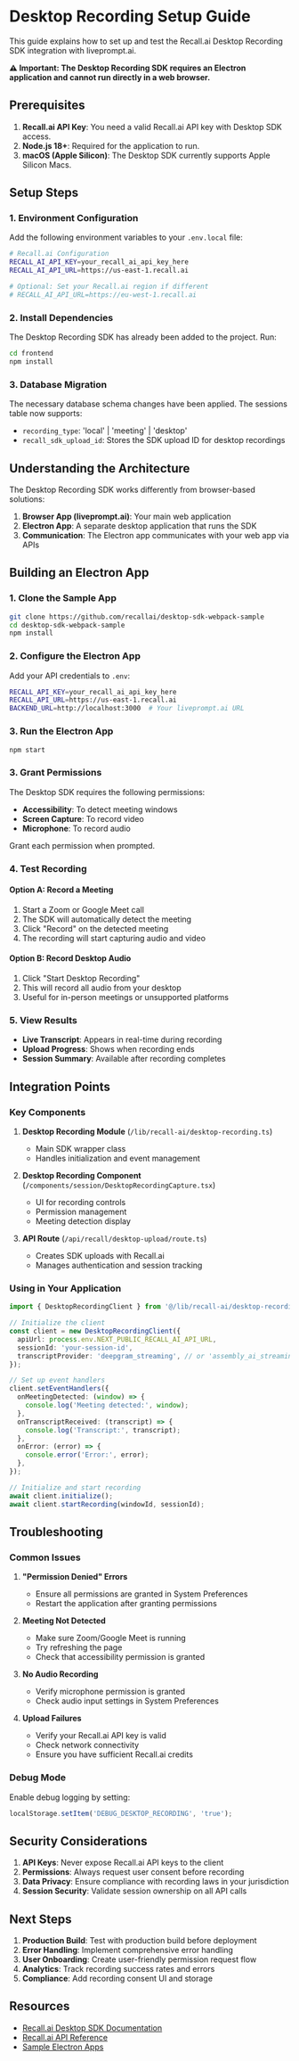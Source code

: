 # Desktop Recording Setup Guide

This guide explains how to set up and test the Recall.ai Desktop Recording SDK integration with liveprompt.ai.

**⚠️ Important: The Desktop Recording SDK requires an Electron application and cannot run directly in a web browser.**

## Prerequisites

1. **Recall.ai API Key**: You need a valid Recall.ai API key with Desktop SDK access.
2. **Node.js 18+**: Required for the application to run.
3. **macOS (Apple Silicon)**: The Desktop SDK currently supports Apple Silicon Macs.

## Setup Steps

### 1. Environment Configuration

Add the following environment variables to your `.env.local` file:

```bash
# Recall.ai Configuration
RECALL_AI_API_KEY=your_recall_ai_api_key_here
RECALL_AI_API_URL=https://us-east-1.recall.ai

# Optional: Set your Recall.ai region if different
# RECALL_AI_API_URL=https://eu-west-1.recall.ai
```

### 2. Install Dependencies

The Desktop Recording SDK has already been added to the project. Run:

```bash
cd frontend
npm install
```

### 3. Database Migration

The necessary database schema changes have been applied. The sessions table now supports:
- `recording_type`: 'local' | 'meeting' | 'desktop'
- `recall_sdk_upload_id`: Stores the SDK upload ID for desktop recordings

## Understanding the Architecture

The Desktop Recording SDK works differently from browser-based solutions:

1. **Browser App (liveprompt.ai)**: Your main web application
2. **Electron App**: A separate desktop application that runs the SDK
3. **Communication**: The Electron app communicates with your web app via APIs

## Building an Electron App

### 1. Clone the Sample App

```bash
git clone https://github.com/recallai/desktop-sdk-webpack-sample
cd desktop-sdk-webpack-sample
npm install
```

### 2. Configure the Electron App

Add your API credentials to `.env`:
```bash
RECALL_API_KEY=your_recall_ai_api_key_here
RECALL_API_URL=https://us-east-1.recall.ai
BACKEND_URL=http://localhost:3000  # Your liveprompt.ai URL
```

### 3. Run the Electron App

```bash
npm start
```

### 3. Grant Permissions

The Desktop SDK requires the following permissions:
- **Accessibility**: To detect meeting windows
- **Screen Capture**: To record video
- **Microphone**: To record audio

Grant each permission when prompted.

### 4. Test Recording

#### Option A: Record a Meeting
1. Start a Zoom or Google Meet call
2. The SDK will automatically detect the meeting
3. Click "Record" on the detected meeting
4. The recording will start capturing audio and video

#### Option B: Record Desktop Audio
1. Click "Start Desktop Recording" 
2. This will record all audio from your desktop
3. Useful for in-person meetings or unsupported platforms

### 5. View Results

- **Live Transcript**: Appears in real-time during recording
- **Upload Progress**: Shows when recording ends
- **Session Summary**: Available after recording completes

## Integration Points

### Key Components

1. **Desktop Recording Module** (`/lib/recall-ai/desktop-recording.ts`)
   - Main SDK wrapper class
   - Handles initialization and event management

2. **Desktop Recording Component** (`/components/session/DesktopRecordingCapture.tsx`)
   - UI for recording controls
   - Permission management
   - Meeting detection display

3. **API Route** (`/api/recall/desktop-upload/route.ts`)
   - Creates SDK uploads with Recall.ai
   - Manages authentication and session tracking

### Using in Your Application

```typescript
import { DesktopRecordingClient } from '@/lib/recall-ai/desktop-recording';

// Initialize the client
const client = new DesktopRecordingClient({
  apiUrl: process.env.NEXT_PUBLIC_RECALL_AI_API_URL,
  sessionId: 'your-session-id',
  transcriptProvider: 'deepgram_streaming', // or 'assembly_ai_streaming'
});

// Set up event handlers
client.setEventHandlers({
  onMeetingDetected: (window) => {
    console.log('Meeting detected:', window);
  },
  onTranscriptReceived: (transcript) => {
    console.log('Transcript:', transcript);
  },
  onError: (error) => {
    console.error('Error:', error);
  },
});

// Initialize and start recording
await client.initialize();
await client.startRecording(windowId, sessionId);
```

## Troubleshooting

### Common Issues

1. **"Permission Denied" Errors**
   - Ensure all permissions are granted in System Preferences
   - Restart the application after granting permissions

2. **Meeting Not Detected**
   - Make sure Zoom/Google Meet is running
   - Try refreshing the page
   - Check that accessibility permission is granted

3. **No Audio Recording**
   - Verify microphone permission is granted
   - Check audio input settings in System Preferences

4. **Upload Failures**
   - Verify your Recall.ai API key is valid
   - Check network connectivity
   - Ensure you have sufficient Recall.ai credits

### Debug Mode

Enable debug logging by setting:
```javascript
localStorage.setItem('DEBUG_DESKTOP_RECORDING', 'true');
```

## Security Considerations

1. **API Keys**: Never expose Recall.ai API keys to the client
2. **Permissions**: Always request user consent before recording
3. **Data Privacy**: Ensure compliance with recording laws in your jurisdiction
4. **Session Security**: Validate session ownership on all API calls

## Next Steps

1. **Production Build**: Test with production build before deployment
2. **Error Handling**: Implement comprehensive error handling
3. **User Onboarding**: Create user-friendly permission request flow
4. **Analytics**: Track recording success rates and errors
5. **Compliance**: Add recording consent UI and storage

## Resources

- [Recall.ai Desktop SDK Documentation](https://docs.recall.ai/docs/desktop-recording-sdk)
- [Recall.ai API Reference](https://docs.recall.ai/reference)
- [Sample Electron Apps](https://github.com/recallai/desktop-sdk-samples)